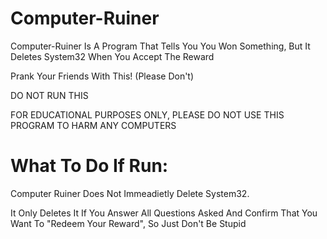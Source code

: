 # Computer-Ruiner

Computer-Ruiner Is A Program That Tells You You Won Something, But It Deletes System32 When You Accept The Reward

Prank Your Friends With This! (Please Don't)

DO NOT RUN THIS

FOR EDUCATIONAL PURPOSES ONLY, PLEASE DO NOT USE THIS PROGRAM TO HARM ANY COMPUTERS
# What To Do If Run:

Computer Ruiner Does Not Immeadietly Delete System32.

It Only Deletes It If You Answer All Questions Asked And Confirm That You Want To "Redeem Your Reward", So Just Don't Be Stupid
